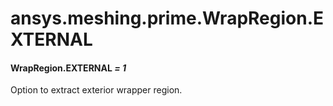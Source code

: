 <a id="ansys-meshing-prime-wrapregion-external"></a>

# ansys.meshing.prime.WrapRegion.EXTERNAL

<a id="ansys.meshing.prime.WrapRegion.EXTERNAL"></a>

#### WrapRegion.EXTERNAL *= 1*

Option to extract exterior wrapper region.

<!-- !! processed by numpydoc !! -->
